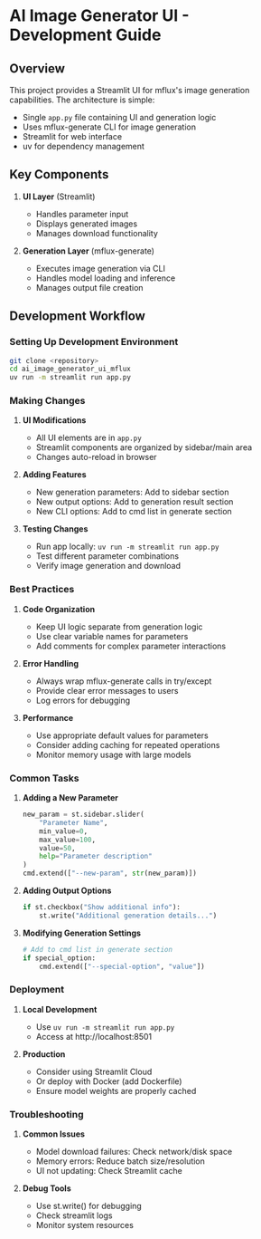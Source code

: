 # AI Image Generator UI - Development Guide

## Overview
This project provides a Streamlit UI for mflux's image generation capabilities. The architecture is simple:
- Single `app.py` file containing UI and generation logic
- Uses mflux-generate CLI for image generation
- Streamlit for web interface
- uv for dependency management

## Key Components
1. **UI Layer** (Streamlit)
   - Handles parameter input
   - Displays generated images
   - Manages download functionality

2. **Generation Layer** (mflux-generate)
   - Executes image generation via CLI
   - Handles model loading and inference
   - Manages output file creation

## Development Workflow

### Setting Up Development Environment
```bash
git clone <repository>
cd ai_image_generator_ui_mflux
uv run -m streamlit run app.py
```

### Making Changes
1. **UI Modifications**
   - All UI elements are in `app.py`
   - Streamlit components are organized by sidebar/main area
   - Changes auto-reload in browser

2. **Adding Features**
   - New generation parameters: Add to sidebar section
   - New output options: Add to generation result section
   - New CLI options: Add to cmd list in generate section

3. **Testing Changes**
   - Run app locally: `uv run -m streamlit run app.py`
   - Test different parameter combinations
   - Verify image generation and download

### Best Practices
1. **Code Organization**
   - Keep UI logic separate from generation logic
   - Use clear variable names for parameters
   - Add comments for complex parameter interactions

2. **Error Handling**
   - Always wrap mflux-generate calls in try/except
   - Provide clear error messages to users
   - Log errors for debugging

3. **Performance**
   - Use appropriate default values for parameters
   - Consider adding caching for repeated operations
   - Monitor memory usage with large models

### Common Tasks
1. **Adding a New Parameter**
   ```python
   new_param = st.sidebar.slider(
       "Parameter Name",
       min_value=0,
       max_value=100,
       value=50,
       help="Parameter description"
   )
   cmd.extend(["--new-param", str(new_param)])
   ```

2. **Adding Output Options**
   ```python
   if st.checkbox("Show additional info"):
       st.write("Additional generation details...")
   ```

3. **Modifying Generation Settings**
   ```python
   # Add to cmd list in generate section
   if special_option:
       cmd.extend(["--special-option", "value"])
   ```

### Deployment
1. **Local Development**
   - Use `uv run -m streamlit run app.py`
   - Access at http://localhost:8501

2. **Production**
   - Consider using Streamlit Cloud
   - Or deploy with Docker (add Dockerfile)
   - Ensure model weights are properly cached

### Troubleshooting
1. **Common Issues**
   - Model download failures: Check network/disk space
   - Memory errors: Reduce batch size/resolution
   - UI not updating: Check Streamlit cache

2. **Debug Tools**
   - Use st.write() for debugging
   - Check streamlit logs
   - Monitor system resources
